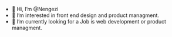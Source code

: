 - 👋 Hi, I’m @Nengezi
- 👀 I’m interested in front end design and product managment.  
- 🌱 I’m currently looking for a Job is web development or product managment.

<!---
Nengezi/Nengezi is a ✨ special ✨ repository because its `README.md` (this file) appears on your GitHub profile.
You can click the Preview link to take a look at your changes.
--->
